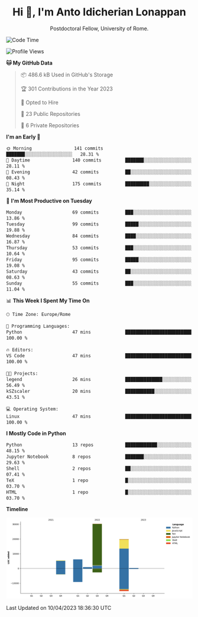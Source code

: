
<h1 align="center">Hi 👋, I'm Anto Idicherian Lonappan</h1>
<p align="center">Postdoctoral Fellow, University of Rome. </p>


<!--START_SECTION:waka-->
![Code Time](http://img.shields.io/badge/Code%20Time-241%20hrs%205%20mins-blue)

![Profile Views](http://img.shields.io/badge/Profile%20Views-20-blue)

**🐱 My GitHub Data** 

> 📦 486.6 kB Used in GitHub's Storage 
 > 
> 🏆 301 Contributions in the Year 2023
 > 
> 💼 Opted to Hire
 > 
> 📜 23 Public Repositories 
 > 
> 🔑 6 Private Repositories 
 > 
**I'm an Early 🐤** 

```text
🌞 Morning                141 commits         ███████░░░░░░░░░░░░░░░░░░   28.31 % 
🌆 Daytime                140 commits         ███████░░░░░░░░░░░░░░░░░░   28.11 % 
🌃 Evening                42 commits          ██░░░░░░░░░░░░░░░░░░░░░░░   08.43 % 
🌙 Night                  175 commits         █████████░░░░░░░░░░░░░░░░   35.14 % 
```
📅 **I'm Most Productive on Tuesday** 

```text
Monday                   69 commits          ███░░░░░░░░░░░░░░░░░░░░░░   13.86 % 
Tuesday                  99 commits          █████░░░░░░░░░░░░░░░░░░░░   19.88 % 
Wednesday                84 commits          ████░░░░░░░░░░░░░░░░░░░░░   16.87 % 
Thursday                 53 commits          ███░░░░░░░░░░░░░░░░░░░░░░   10.64 % 
Friday                   95 commits          █████░░░░░░░░░░░░░░░░░░░░   19.08 % 
Saturday                 43 commits          ██░░░░░░░░░░░░░░░░░░░░░░░   08.63 % 
Sunday                   55 commits          ███░░░░░░░░░░░░░░░░░░░░░░   11.04 % 
```


📊 **This Week I Spent My Time On** 

```text
🕑︎ Time Zone: Europe/Rome

💬 Programming Languages: 
Python                   47 mins             █████████████████████████   100.00 % 

🔥 Editors: 
VS Code                  47 mins             █████████████████████████   100.00 % 

🐱‍💻 Projects: 
legend                   26 mins             ██████████████░░░░░░░░░░░   56.49 % 
kSZscaler                20 mins             ███████████░░░░░░░░░░░░░░   43.51 % 

💻 Operating System: 
Linux                    47 mins             █████████████████████████   100.00 % 
```

**I Mostly Code in Python** 

```text
Python                   13 repos            ████████████░░░░░░░░░░░░░   48.15 % 
Jupyter Notebook         8 repos             ███████░░░░░░░░░░░░░░░░░░   29.63 % 
Shell                    2 repos             ██░░░░░░░░░░░░░░░░░░░░░░░   07.41 % 
TeX                      1 repo              █░░░░░░░░░░░░░░░░░░░░░░░░   03.70 % 
HTML                     1 repo              █░░░░░░░░░░░░░░░░░░░░░░░░   03.70 % 
```



**Timeline**

![Lines of Code chart](https://raw.githubusercontent.com/antolonappan/antolonappan/main/assets/bar_graph.png)


 Last Updated on 10/04/2023 18:36:30 UTC
<!--END_SECTION:waka-->
